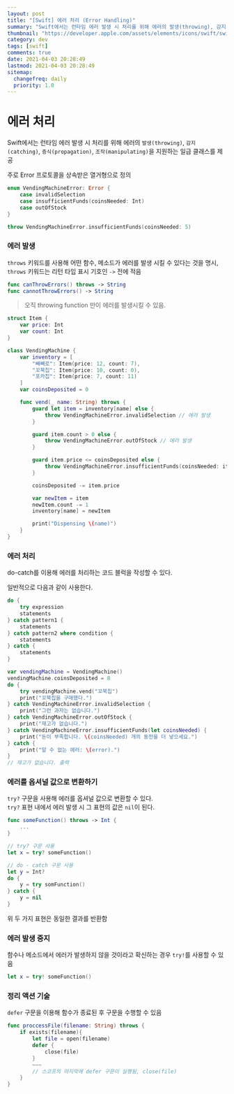 ```yaml
---
layout: post
title: "[Swift] 에러 처리 (Error Handling)"
summary: "Swift에서는 런타임 에러 발생 시 처리를 위해 에러의 발생(throwing), 감지(catching), 증식(propagation), 조작(manipulating)을 지원하는 일급 클래스를 제공"
thumbnail: "https://developer.apple.com/assets/elements/icons/swift/swift-256x256.png"
category: dev
tags: [swift]
comments: true
date: 2021-04-03 20:28:49
lastmod: 2021-04-03 20:28:49
sitemap: 
  changefreq: daily
  priority: 1.0
---
```

# 에러 처리

Swift에서는 런타임 에러 발생 시 처리를 위해 에러의 `발생(throwing)`, `감지(catching)`, `증식(propagation)`, `조작(manipulating)`을 지원하는 일급 클래스를 제공

주로 Error 프로토콜을 상속받은 열거형으로 정의

```swift
enum VendingMachineError: Error {
	case invalidSelection
	case insufficientFunds(coinsNeeded: Int)
	case outOfStock
}

throw VendingMachineError.insufficientFunds(coinsNeeded: 5)
```

### 에러 발생

`throws` 키워드를 사용해 어떤 함수, 메소드가 에러를 발생 시킬 수 있다는 것을 명시,   
`throws` 키워드는 리턴 타입 표시 기호인 `->` 전에 적음
```swift
func canThrowErrors() throws -> String
func cannotThrowErrors() -> String
```

> 오직 throwing function 만이 에러를 발생시킬 수 있음.


```swift
struct Item {
    var price: Int
    var count: Int
}

class VendingMachine {
    var inventory = [
        "빼빼로": Item(price: 12, count: 7),
        "꼬북칩": Item(price: 10, count: 0),
        "포카칩": Item(price: 7, count: 11)
    ]
    var coinsDeposited = 0

    func vend(_ name: String) throws {
        guard let item = inventory[name] else {
            throw VendingMachineError.invalidSelection // 에러 발생
        }

        guard item.count > 0 else {
            throw VendingMachineError.outOfStock // 에러 발생 
        }

        guard item.price <= coinsDeposited else {
            throw VendingMachineError.insufficientFunds(coinsNeeded: item.price - coinsDeposited) // 에러 발생
        }

        coinsDeposited -= item.price

        var newItem = item
        newItem.count -= 1
        inventory[name] = newItem

        print("Dispensing \(name)")
    }
}
```

### 에러 처리

do-catch를 이용해 에러를 처리하는 코드 블럭을 작성할 수 있다.  

일반적으로 다음과 같이 사용한다.

```swift
do {
	try expression
	statements
} catch pattern1 {
	statements
} catch pattern2 where condition {
	statements
} catch {
	statements
}
```


```swift
var vendingMachine = VendingMachine()
vendingMachine.coinsDeposited = 8
do {
    try vendingMachine.vend("꼬북칩")
    print("꼬북칩을 구매했다.")
} catch VendingMachineError.invalidSelection {
    print("그런 과자는 없습니다.")
} catch VendingMachineError.outOfStock {
    print("재고가 없습니다.")
} catch VendingMachineError.insufficientFunds(let coinsNeeded) {
    print("돈이 부족합니다. \(coinsNeeded) 개의 동전을 더 넣으세요.")
} catch {
    print("알 수 없는 에러: \(error).")
}
// 재고가 없습니다. 출력
```

### 에러를 옵셔널 값으로 변환하기

`try?` 구문을 사용해 에러를 옵셔널 값으로 변환할 수 있다.  
`try?` 표현 내에서 에러 발생 시 그 표현의 값은 `nil`이 된다.

```swift
func someFunction() throws -> Int {
	...
}

// try? 구문 사용
let x = try? someFunction()

// do - catch 구문 사용
let y = Int?
do {
	y = try somFunction()
} catch {
	y = nil
}

```

위 두 가지 표현은 동일한 결과를 반환함

### 에러 발생 중지

함수나 메소드에서 에러가 발생하지 않을 것이라고 확신하는 경우 `try!`를 사용할 수 있음

```swift
let x = try! someFunction()
```

### 정리 액션 기술

`defer` 구문을 이용해 함수가 종료된 후 구문을 수행할 수 있음

```swift
func proccessFile(filename: String) throws {
	if exists(filename){
		let file = open(filename)
		defer {
			close(file)
		}
		~~~
		// 스코프의 마지막에 defer 구문이 실행됨, close(file)
	}
}
```